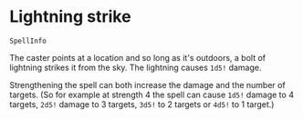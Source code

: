# Lightning strike

`SpellInfo`

The caster points at a location and so long as it's outdoors, a bolt of lightning strikes it from the sky. The lightning causes `1d5!` damage.

Strengthening the spell can both increase the damage and the number of targets. (So for example at strength 4 the spell can cause `1d5!` damage to 4 targets, `2d5!` damage to 3 targets, `3d5!` to 2 targets or `4d5!` to 1 target.)

